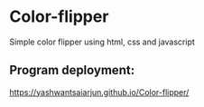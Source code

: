 # Color-flipper
Simple color flipper using html, css and javascript

## Program deployment: 
https://yashwantsaiarjun.github.io/Color-flipper/
